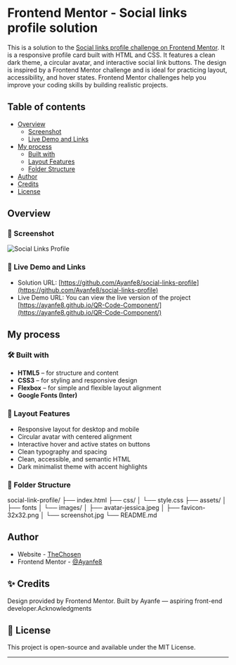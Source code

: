 # Frontend Mentor - Social links profile solution

This is a solution to the [Social links profile challenge on Frontend Mentor](https://www.frontendmentor.io/challenges/social-links-profile-UG32l9m6dQ). It is a responsive profile card built with HTML and CSS. It features a clean dark theme, a circular avatar, and interactive social link buttons. The design is inspired by a Frontend Mentor challenge and is ideal for practicing layout, accessibility, and hover states. Frontend Mentor challenges help you improve your coding skills by building realistic projects.

## Table of contents

- [Overview](#overview)
  - [Screenshot](#screenshot)
  - [Live Demo and Links](#live-demo-and-links)
- [My process](#my-process)
  - [Built with](#built-with)
  - [Layout Features](#layout-features)
  - [Folder Structure](#-folder-structure)
- [Author](#author)
- [Credits](#credits)
- [License](#license)

## Overview

### 📸 Screenshot

![Social Links Profile](/assets/images/screenshot.jpgscreenshot.jpg)

### 🚀 Live Demo and Links

- Solution URL: [https://github.com/Ayanfe8/social-links-profile](https://github.com/Ayanfe8/social-links-profile)
- Live Demo URL: You can view the live version of the project [https://ayanfe8.github.io/QR-Code-Component/](https://ayanfe8.github.io/QR-Code-Component/)

## My process

### 🛠️ Built with

- **HTML5** – for structure and content
- **CSS3** – for styling and responsive design
- **Flexbox** – for simple and flexible layout alignment
- **Google Fonts (Inter)**

### 📐 Layout Features

- Responsive layout for desktop and mobile
- Circular avatar with centered alignment
- Interactive hover and active states on buttons
- Clean typography and spacing
- Clean, accessible, and semantic HTML
- Dark minimalist theme with accent highlights

### 📁 Folder Structure

social-link-profile/
├── index.html
├── css/
│ └── style.css
├── assets/
│ ├── fonts
│ └── images/
│ ├── avatar-jessica.jpeg
│ ├── favicon-32x32.png
│ └── screenshot.jpg
└── README.md

## Author

- Website - [TheChosen](https://github.com/Ayanfe8)
- Frontend Mentor - [@Ayanfe8](https://www.frontendmentor.io/profile/Ayanfe8)

## ✨ Credits

Design provided by Frontend Mentor.
Built by Ayanfe — aspiring front-end developer.Acknowledgments

## 📄 License

This project is open-source and available under the MIT License.

---
